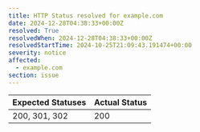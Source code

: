 ```yaml
---
title: HTTP Status resolved for example.com
date: 2024-12-28T04:38:33+00:00Z
resolved: True
resolvedWhen: 2024-12-28T04:38:33+00:00Z
resolvedStartTime: 2024-10-25T21:09:43.191474+00:00
severity: notice
affected:
  - example.com
section: issue
---
```


| Expected Statuses | Actual Status  |
|-------------------|----------------|
| 200, 301, 302 | 200 |
